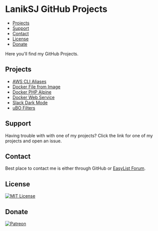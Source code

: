 # LanikSJ GitHub Projects

-   [Projects](#projects)
-   [Support](#support)
-   [Contact](#contact)
-   [License](#license)
-   [Donate](#donate)

Here you'll find my GitHub Projects.

## Projects

-   [AWS CLI Aliases](https://github.com/LanikSJ/awscli-aliases)
-   [Docker File from Image](https://github.com/LanikSJ/dfimage)
-   [Docker PHP Alpine](https://github.com/LanikSJ/docker-php-alpine)
-   [Docker Web Service](https://github.com/LanikSJ/docker-web-service)
-   [Slack Dark Mode](https://github.com/LanikSJ/slack-dark-mode)
-   [uBO Filters](https://github.com/LanikSJ/ubo-filters)

## Support

Having trouble with with one of my projects? Click the link for one of my projects and open an issue.

## Contact

Best place to contact me is either through GitHub or [EasyList Forum](https://forums.lanik.us).

## License

[![MIT License](https://img.shields.io/badge/license-MIT-blue)](https://en.wikipedia.org/wiki/MIT_License)

## Donate

[![Patreon](https://img.shields.io/badge/patreon-donate-red.svg)](https://www.patreon.com/laniksj/overview)
